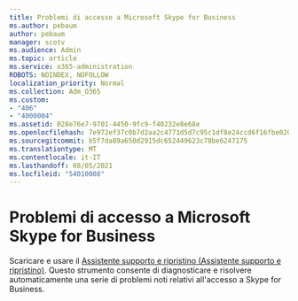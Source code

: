 ```yaml
---
title: Problemi di accesso a Microsoft Skype for Business
ms.author: pebaum
author: pebaum
manager: scotv
ms.audience: Admin
ms.topic: article
ms.service: o365-administration
ROBOTS: NOINDEX, NOFOLLOW
localization_priority: Normal
ms.collection: Adm_O365
ms.custom:
- "406"
- "4000004"
ms.assetid: 028e76e7-9701-4450-9fc9-f40232e8e68e
ms.openlocfilehash: 7e972ef37c0b7d2aa2c4771d5d7c95c1df8e24ccd6f16fbe020900d10ea42de0
ms.sourcegitcommit: b5f7da89a650d2915dc652449623c78be6247175
ms.translationtype: MT
ms.contentlocale: it-IT
ms.lasthandoff: 08/05/2021
ms.locfileid: "54010008"
---
```

# <a name="problems-signing-in-to-microsoft-skype-for-business"></a>Problemi di accesso a Microsoft Skype for Business

Scaricare e usare il [Assistente supporto e ripristino (Assistente supporto e ripristino)](https://aka.ms/SaRA-SkypeForBusinessSignIn).
Questo strumento consente di diagnosticare e risolvere automaticamente una serie di problemi noti relativi all'accesso a Skype for Business.